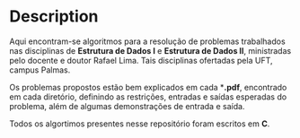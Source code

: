 # Description
Aqui encontram-se algoritmos para a resolução de problemas trabalhados nas disciplinas de **Estrutura de Dados I** e **Estrutura de Dados II**, ministradas pelo docente e doutor Rafael Lima. Tais disciplinas ofertadas pela UFT, campus Palmas.

Os problemas propostos estão bem explicados em cada ***.pdf**, encontrado em cada diretório, definindo as restrições, entradas e saídas esperadas do problema, além de algumas demonstrações de entrada e saída.

Todos os algortimos presentes nesse repositório foram escritos em **C**.
